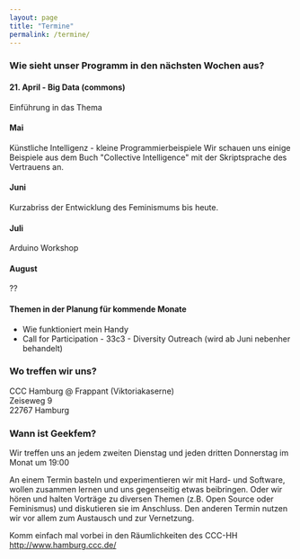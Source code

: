 ```yaml
---
layout: page
title: "Termine"
permalink: /termine/
---
```


### Wie sieht unser Programm in den nächsten Wochen aus?

#### 21. April -  Big Data (commons)
Einführung in das Thema

#### Mai
Künstliche Intelligenz - kleine Programmierbeispiele
Wir schauen uns einige Beispiele aus dem Buch "Collective Intelligence" mit der Skriptsprache des Vertrauens an.

#### Juni
Kurzabriss der Entwicklung des Feminismums bis heute.

#### Juli
Arduino Workshop

#### August
??

#### 

#### Themen in der Planung für kommende Monate
* Wie funktioniert mein Handy
* Call for Participation - 33c3 - Diversity Outreach (wird ab Juni nebenher behandelt)

### Wo treffen wir uns?
CCC Hamburg @ Frappant (Viktoriakaserne)  
Zeiseweg 9  
22767 Hamburg  

### Wann ist Geekfem?  
Wir treffen uns an jedem zweiten Dienstag und jeden dritten Donnerstag im Monat um 19:00  

An einem Termin basteln und experimentieren wir mit Hard- und Software, wollen zusammen lernen und uns gegenseitig etwas beibringen. Oder wir hören und halten Vorträge zu diversen Themen (z.B. Open Source oder Feminismus) und diskutieren sie im Anschluss. Den anderen Termin nutzen wir vor allem zum Austausch und zur Vernetzung.

Komm einfach mal vorbei in den Räumlichkeiten des CCC-HH
<a href='http://www.hamburg.ccc.de/'>http://www.hamburg.ccc.de/</a>
